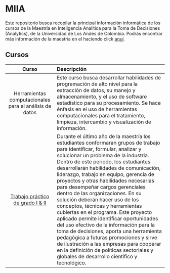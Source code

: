 # MIIA
Este repositorio busca recopilar la principal información informática de los cursos de la Maestría en Inteligencia Analítica para la Toma de Decisiones (Analytics), de la Universidad de Los Andes de Colombia.
Podrás encontrar más información de la maestría en el haciendo click [aquí](https://industrial.uniandes.edu.co/es/programas-academicos/maestrias/analytics). 
## Cursos 
| Curso        |Descripción  |
| :-------------: | :-----|
| Herramientas computacionales para el análisis de datos |  Este curso busca desarrollar habilidades de programación de alto nivel para la extracción de datos, su manejo y almacenamiento, y el uso de software estadístico para su procesamiento. Se hace énfasis en el uso de herramientas computacionales para el tratamiento, limpieza, intercambio y visualización de información. |
| [Trabajo práctico de grado I & II](../blob/master/Trabajo_practico_grado.md)| Durante el último año de la maestría los estudiantes conformaran grupos de trabajo para identificar, formular, analizar y solucionar un problema de la industria. Dentro de este periodo, los estudiantes desarrollarán habilidades de comunicación, liderazgo, trabajo en equipo, gerencia de proyectos y otras habilidades necesarias para desempeñar cargos gerenciales dentro de las organizaciones. En su solución deberán hacer uso de los conceptos, técnicas y herramientas cubiertas en el programa. Este proyecto aplicado permite identificar oportunidades del uso efectivo de la información para la toma de decisiones, aporta una herramienta pedagógica a futuras promociones y sirve de ilustración a las empresas para cooperar en la definición de políticas sectoriales y globales de desarrollo científico y tecnológico.  |

